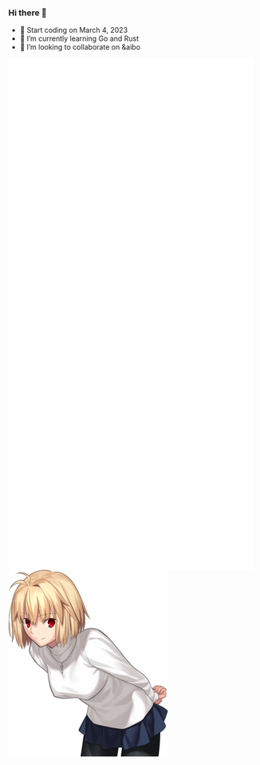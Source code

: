 ### Hi there 👋
- 🔭 Start coding on March 4, 2023
- 🌱 I’m currently learning Go and Rust
- 👯 I’m looking to collaborate on &aibo

<img align='left' src='github-metrics.svg'>
<img align='left' src='wife.png'>


<!--START_SECTION:waka-->
<!--END_SECTION:waka-->
